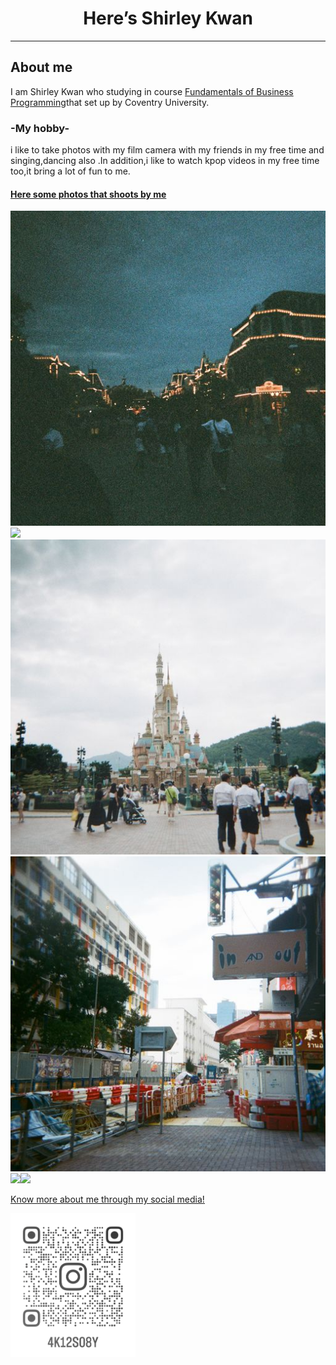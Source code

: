 <html lang="en">
<head>
<body>
<h1 style="text-align:center;">Here’s Shirley Kwan</h1>
<hr>
<h2>About me</h2>
<p>I am Shirley Kwan who studying in course <a href="https://www5.scope.edu/programmes/bachelors-degree-top-up/bsc-hons-information-technology-business">Fundamentals of Business Programming</a>that set up by Coventry University.</p>
 <h3>-My hobby-</h3>
 <p>i like to take photos with my film camera with my friends in my free time and singing,dancing also .In addition,i like to watch kpop videos in my free time too,it bring a lot of fun to me.</P>
 <h4><u>Here some photos that shoots by me<u></h4>
<tr>
  <img src="IMG_5246.JPG" ><img src="IMG_5344.JPG">
 <img src="IMG_5243.JPG" ><img src="IMG_5240.JPG">
 <img src="000033160016.JPG" ><img src="000033160011.JPG">
  </tr>

<p>Know more about me through my social media!</p>
<a href="https://www.instagram.com/4k12s08y/"><img src="instagramicon.png" alt=“my instagram” width="200" ,heigh="200" ></a>
<a aria-label="Chat on WhatsApp" href="https://wa.me/5545”9488> <img alt="Chat on WhatsApp" src="WhatsAppButtonGreenLarge.png" /> </a>

 
</head>
</body>
</html>
